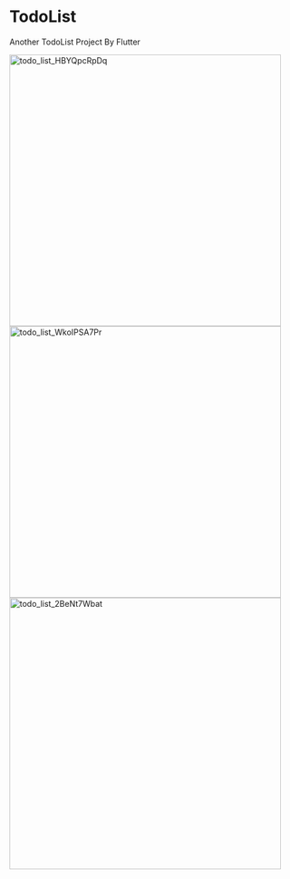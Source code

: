 # TodoList
 Another TodoList Project By Flutter

<img width="479" alt="todo_list_HBYQpcRpDq" src="https://github.com/arakido/TodoList/assets/38557531/4a8aca02-3bb0-4f04-bbbd-0d79bcaa8ddf">
<img width="479" alt="todo_list_WkoIPSA7Pr" src="https://github.com/arakido/TodoList/assets/38557531/b40651ab-0f98-4f52-9702-5a6a9098e75e">
<img width="479" alt="todo_list_2BeNt7Wbat" src="https://github.com/arakido/TodoList/assets/38557531/9b2e5f69-0a5f-42f1-b121-7663e9919aa4">
